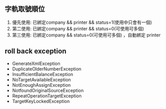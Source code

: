 ## 字軌取號順位
1. 優先使用: 已綁定company && printer && status=1(使用中只會有一個)
2. 第二使用: 已綁定company && printer && status=0(可使用可多個)
3. 第三使用: 已綁定company && status=0(可使用可多個) ，自動綁定 printer 

## roll back exception
* GenerateXmlException
* DuplicateOlderNumberException
* InsufficientBalanceException
* NoTargetAvailableException
* NotEnoughAssignException
* NotfoundOriginalSourceException
* RepeatOperationTargetException
* TargetKeyLockedException
